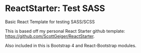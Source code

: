 # ReactStarter: Test SASS
Basic React Template for testing SASS/SCSS

This is based off my personal React Starter github template: https://github.com/ScottGeiger/ReactStarter.

Also included in this is Bootstrap 4 and React-Bootstrap modules.
